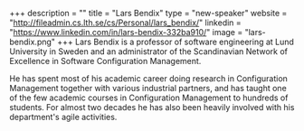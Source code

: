 +++
description = ""
title = "Lars Bendix"
type = "new-speaker"
website = "http://fileadmin.cs.lth.se/cs/Personal/lars_bendix/"
linkedin = "https://www.linkedin.com/in/lars-bendix-332ba910/"
image = "lars-bendix.png"
+++
Lars Bendix is a professor of software engineering at Lund University in Sweden and an administrator of the Scandinavian Network of Excellence in Software Configuration Management. 

He has spent most of his academic career doing research in Configuration Management together with various industrial partners, and has taught one of the few academic courses in Configuration Management to hundreds of students. For almost two decades he has also been heavily involved with his department's agile activities.